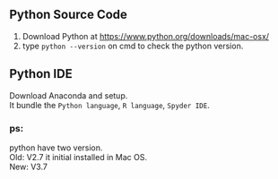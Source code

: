 
## Python Source Code

 1. Download Python at https://www.python.org/downloads/mac-osx/
 2. type `python --version` on cmd to check the python version.

  
  

## Python IDE

Download Anaconda and setup.  
It bundle the `Python language`, `R language`, `Spyder IDE`.  

  

### ps:
python have two version.   
Old: V2.7 it initial installed in Mac OS.  
New: V3.7